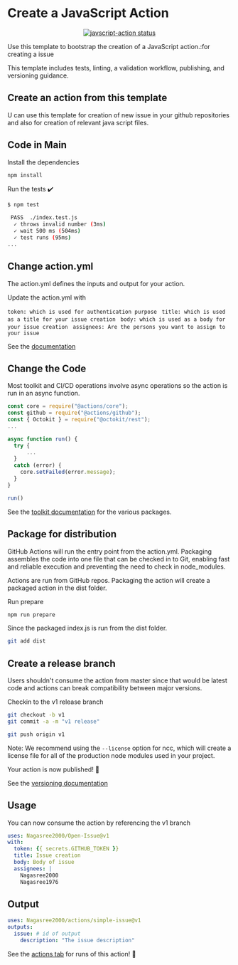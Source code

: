 # Create a JavaScript Action

<p align="center">
  <a href="https://github.com/actions/javascript-action/actions"><img alt="javscript-action status" src="https://github.com/actions/javascript-action/workflows/units-test/badge.svg"></a>
</p>

Use this template to bootstrap the creation of a JavaScript action.:for creating a issue

This template includes tests, linting, a validation workflow, publishing, and versioning guidance.



## Create an action from this template

U can use this template for creation of new issue in your github repositories and also for creation of relevant java script files.

## Code in Main

Install the dependencies

```bash
npm install
```

Run the tests :heavy_check_mark:

```bash
$ npm test

 PASS  ./index.test.js
  ✓ throws invalid number (3ms)
  ✓ wait 500 ms (504ms)
  ✓ test runs (95ms)
...
```

## Change action.yml

The action.yml defines the inputs and output for your action.

Update the action.yml with 

`token: which is used for authentication purpose
`
`title: which is used as a title for your issue creation
`
`body: which is used as a body for your issue creation
`
`assignees: Are the persons you want to assign to your issue
`

See the [documentation](https://help.github.com/en/articles/metadata-syntax-for-github-actions)

## Change the Code

Most toolkit and CI/CD operations involve async operations so the action is run in an async function.

```javascript
const core = require("@actions/core");
const github = require("@actions/github");
const { Octokit } = require("@octokit/rest");
...

async function run() {
  try {
      ...
  }
  catch (error) {
    core.setFailed(error.message);
  }
}

run()
```

See the [toolkit documentation](https://github.com/actions/toolkit/blob/master/README.md#packages) for the various packages.

## Package for distribution

GitHub Actions will run the entry point from the action.yml. Packaging assembles the code into one file that can be checked in to Git, enabling fast and reliable execution and preventing the need to check in node_modules.

Actions are run from GitHub repos.  Packaging the action will create a packaged action in the dist folder.

Run prepare

```bash
npm run prepare
```

Since the packaged index.js is run from the dist folder.

```bash
git add dist
```

## Create a release branch

Users shouldn't consume the action from master since that would be latest code and actions can break compatibility between major versions.

Checkin to the v1 release branch

```bash
git checkout -b v1
git commit -a -m "v1 release"
```

```bash
git push origin v1
```

Note: We recommend using the `--license` option for ncc, which will create a license file for all of the production node modules used in your project.

Your action is now published! :rocket:

See the [versioning documentation](https://github.com/actions/toolkit/blob/master/docs/action-versioning.md)

## Usage

You can now consume the action by referencing the v1 branch

```yaml
uses: Nagasree2000/Open-Issue@v1
with:
  token: {{ secrets.GITHUB_TOKEN }}
  title: Issue creation
  body: Body of issue
  assignees: |
    Nagasree2000
    Nagasree1976
```

## Output
```yaml
uses: Nagasree2000/actions/simple-issue@v1
outputs:
  issue: # id of output
    description: "The issue description"
```



See the [actions tab](https://github.com/actions/javascript-action/actions) for runs of this action! :rocket:
